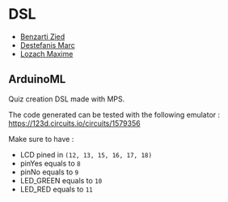DSL
=====

* [Benzarti Zied](https://github.com/Zied10)
* [Destefanis Marc](https://github.com/MarcDestefanis)
* [Lozach Maxime](https://github.com/MaximeL)

ArduinoML
---------

Quiz creation DSL made with MPS.

The code generated can be tested with the following emulator :  
https://123d.circuits.io/circuits/1579356  

Make sure to have :  
* LCD pined in `(12, 13, 15, 16, 17, 18)`
* pinYes equals to `8`
* pinNo equals to `9`
* LED_GREEN equals to `10`
* LED_RED equals to `11`

